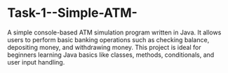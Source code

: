 # Task-1--Simple-ATM-
A simple console-based ATM simulation program written in Java.   It allows users to perform basic banking operations such as checking balance, depositing money, and withdrawing money.   This project is ideal for beginners learning Java basics like classes, methods, conditionals, and user input handling.
